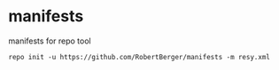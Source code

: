 # manifests
manifests for repo tool

```
repo init -u https://github.com/RobertBerger/manifests -m resy.xml
```
